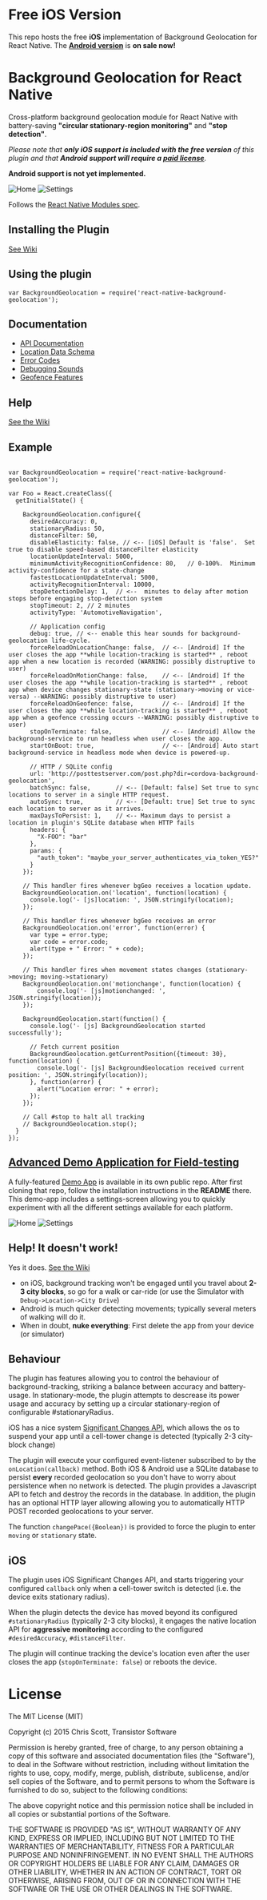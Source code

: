 Free iOS Version
=============================
This repo hosts the free **iOS** implementation of Background Geolocation for React Native.  The **[Android version](http://shop.transistorsoft.com/pages/react-native-background-geolocation)** is **on sale now!**

Background Geolocation for React Native
==============================

Cross-platform background geolocation module for React Native with battery-saving **"circular stationary-region monitoring"** and **"stop detection"**.

_Please note that **only iOS support is included with the free version** of this plugin and that **Android support will require a [paid license](http://shop.transistorsoft.com/pages/react-native-background-geolocation)**._

**Android support is not yet implemented.**

![Home](https://www.dropbox.com/s/4cggjacj68cnvpj/screenshot-iphone5-geofences-framed.png?dl=1)
![Settings](https://www.dropbox.com/s/mmbwgtmipdqcfff/screenshot-iphone5-settings-framed.png?dl=1)

Follows the [React Native Modules spec](https://facebook.github.io/react-native/docs/native-modules-ios.html#content).

## Installing the Plugin

[See Wiki](https://github.com/transistorsoft/react-native-background-geolocation/wiki/Installation)

## Using the plugin ##

```
var BackgroundGeolocation = require('react-native-background-geolocation');
```

## Documentation
- [API Documentation](docs/api.md)
- [Location Data Schema](../../wiki/Location-Data-Schema)
- [Error Codes](../../wiki/Error-Codes)
- [Debugging Sounds](../../wiki/Debug-Sounds)
- [Geofence Features](../../wiki/Geofence-Features)
  
## Help

[See the Wiki](https://github.com/transistorsoft/react-native-background-geolocation/wiki)

## Example

```

var BackgroundGeolocation = require('react-native-background-geolocation');

var Foo = React.createClass({
  getInitialState() {
    
    BackgroundGeolocation.configure({
      desiredAccuracy: 0,
      stationaryRadius: 50,
      distanceFilter: 50,
      disableElasticity: false, // <-- [iOS] Default is 'false'.  Set true to disable speed-based distanceFilter elasticity
      locationUpdateInterval: 5000,
      minimumActivityRecognitionConfidence: 80,   // 0-100%.  Minimum activity-confidence for a state-change 
      fastestLocationUpdateInterval: 5000,
      activityRecognitionInterval: 10000,
      stopDetectionDelay: 1,  // <--  minutes to delay after motion stops before engaging stop-detection system
      stopTimeout: 2, // 2 minutes
      activityType: 'AutomotiveNavigation',

      // Application config
      debug: true, // <-- enable this hear sounds for background-geolocation life-cycle.
      forceReloadOnLocationChange: false,  // <-- [Android] If the user closes the app **while location-tracking is started** , reboot app when a new location is recorded (WARNING: possibly distruptive to user) 
      forceReloadOnMotionChange: false,    // <-- [Android] If the user closes the app **while location-tracking is started** , reboot app when device changes stationary-state (stationary->moving or vice-versa) --WARNING: possibly distruptive to user) 
      forceReloadOnGeofence: false,        // <-- [Android] If the user closes the app **while location-tracking is started** , reboot app when a geofence crossing occurs --WARNING: possibly distruptive to user) 
      stopOnTerminate: false,              // <-- [Android] Allow the background-service to run headless when user closes the app.
      startOnBoot: true,                   // <-- [Android] Auto start background-service in headless mode when device is powered-up.
        
      // HTTP / SQLite config
      url: 'http://posttestserver.com/post.php?dir=cordova-background-geolocation',
      batchSync: false,       // <-- [Default: false] Set true to sync locations to server in a single HTTP request.
      autoSync: true,         // <-- [Default: true] Set true to sync each location to server as it arrives.
      maxDaysToPersist: 1,    // <-- Maximum days to persist a location in plugin's SQLite database when HTTP fails
      headers: {
        "X-FOO": "bar"
      },
      params: {
        "auth_token": "maybe_your_server_authenticates_via_token_YES?"
      }
    });
    
    // This handler fires whenever bgGeo receives a location update.
    BackgroundGeolocation.on('location', function(location) {
      console.log('- [js]location: ', JSON.stringify(location);
    });
    
    // This handler fires whenever bgGeo receives an error
    BackgroundGeolocation.on('error', function(error) {
      var type = error.type;
      var code = error.code;
      alert(type + " Error: " + code);
    });

    // This handler fires when movement states changes (stationary->moving; moving->stationary)
    BackgroundGeolocation.on('motionchange', function(location) {
        console.log('- [js]motionchanged: ', JSON.stringify(location));
    });
    
    BackgroundGeolocation.start(function() {
      console.log('- [js] BackgroundGeolocation started successfully');
      
      // Fetch current position
      BackgroundGeolocation.getCurrentPosition({timeout: 30}, function(location) {
        console.log('- [js] BackgroundGeolocation received current position: ', JSON.stringify(location));
      }, function(error) {
        alert("Location error: " + error);
      });
    });

    // Call #stop to halt all tracking
    // BackgroundGeolocation.stop();
  }
});

```

## [Advanced Demo Application for Field-testing](https://github.com/transistorsoft/rn-background-geolocation-demo)

A fully-featured [Demo App](https://github.com/transistorsoft/rn-background-geolocation-demo) is available in its own public repo.  After first cloning that repo, follow the installation instructions in the **README** there.  This demo-app includes a settings-screen allowing you to quickly experiment with all the different settings available for each platform.

![Home](https://www.dropbox.com/s/4cggjacj68cnvpj/screenshot-iphone5-geofences-framed.png?dl=1)
![Settings](https://www.dropbox.com/s/mmbwgtmipdqcfff/screenshot-iphone5-settings-framed.png?dl=1)

## Help!  It doesn't work!

Yes it does.  [See the Wiki](https://github.com/transistorsoft/react-native-background-geolocation/wiki)

- on iOS, background tracking won't be engaged until you travel about **2-3 city blocks**, so go for a walk or car-ride (or use the Simulator with ```Debug->Location->City Drive```)
- Android is much quicker detecting movements; typically several meters of walking will do it.
- When in doubt, **nuke everything**:  First delete the app from your device (or simulator)

## Behaviour

The plugin has features allowing you to control the behaviour of background-tracking, striking a balance between accuracy and battery-usage.  In stationary-mode, the plugin attempts to descrease its power usage and accuracy by setting up a circular stationary-region of configurable #stationaryRadius.  

iOS has a nice system  [Significant Changes API](https://developer.apple.com/library/ios/documentation/CoreLocation/Reference/CLLocationManager_Class/CLLocationManager/CLLocationManager.html#//apple_ref/occ/instm/CLLocationManager/startMonitoringSignificantLocationChanges), which allows the os to suspend your app until a cell-tower change is detected (typically 2-3 city-block change) 

The plugin will execute your configured event-listener subscribed to by the `onLocation(callback)` method.  Both iOS & Android use a SQLite database to persist **every** recorded geolocation so you don't have to worry about persistence when no network is detected.  The plugin provides a Javascript API to fetch and destroy the records in the database.  In addition, the plugin has an optional HTTP layer allowing allowing you to automatically HTTP POST recorded geolocations to your server.

The function `changePace({Boolean})` is provided to force the plugin to enter `moving` or `stationary` state.

## iOS

The plugin uses iOS Significant Changes API, and starts triggering your configured `callback` only when a cell-tower switch is detected (i.e. the device exits stationary radius). 

When the plugin detects the device has moved beyond its configured `#stationaryRadius` (typically 2-3 city blocks), it engages the native location API for **aggressive monitoring** according to the configured `#desiredAccuracy`, `#distanceFilter`.

The plugin will continue tracking the device's location even after the user closes the app (`stopOnTerminate: false`) or reboots the device.

# License

The MIT License (MIT)

Copyright (c) 2015 Chris Scott, Transistor Software

Permission is hereby granted, free of charge, to any person obtaining a copy
of this software and associated documentation files (the "Software"), to deal
in the Software without restriction, including without limitation the rights
to use, copy, modify, merge, publish, distribute, sublicense, and/or sell
copies of the Software, and to permit persons to whom the Software is
furnished to do so, subject to the following conditions:

The above copyright notice and this permission notice shall be included in all
copies or substantial portions of the Software.

THE SOFTWARE IS PROVIDED "AS IS", WITHOUT WARRANTY OF ANY KIND, EXPRESS OR
IMPLIED, INCLUDING BUT NOT LIMITED TO THE WARRANTIES OF MERCHANTABILITY,
FITNESS FOR A PARTICULAR PURPOSE AND NONINFRINGEMENT. IN NO EVENT SHALL THE
AUTHORS OR COPYRIGHT HOLDERS BE LIABLE FOR ANY CLAIM, DAMAGES OR OTHER
LIABILITY, WHETHER IN AN ACTION OF CONTRACT, TORT OR OTHERWISE, ARISING FROM,
OUT OF OR IN CONNECTION WITH THE SOFTWARE OR THE USE OR OTHER DEALINGS IN THE
SOFTWARE.


